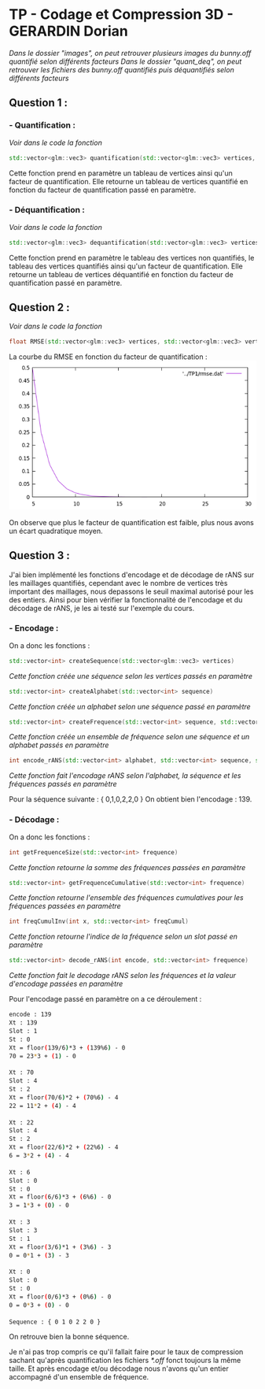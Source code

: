 # TP - Codage et Compression 3D - GERARDIN Dorian

_Dans le dossier "images", on peut retrouver plusieurs images du bunny.off quantifié selon différents facteurs_
_Dans le dossier "quant_deq", on peut retrouver les fichiers des bunny.off quantifiés puis déquantifiés selon différents facteurs_

## Question 1 :

### - Quantification : 
_Voir dans le code la fonction_ 
```c++ 
std::vector<glm::vec3> quantification(std::vector<glm::vec3> vertices, int qp) 
```
Cette fonction prend en paramètre un tableau de vertices ainsi qu'un facteur de quantification.
Elle retourne un tableau de vertices quantifié en fonction du facteur de quantification passé en paramètre.

### - Déquantification : 
_Voir dans le code la fonction_ 
```c++ 
std::vector<glm::vec3> dequantification(std::vector<glm::vec3> verticesWithoutQ, std::vector<glm::vec3> vertices, int qp)
```
Cette fonction prend en paramètre le tableau des vertices non quantifiés, le tableau des vertices quantifiés ainsi qu'un facteur de quantification.
Elle retourne un tableau de vertices déquantifié en fonction du facteur de quantification passé en paramètre.

## Question 2 :

_Voir dans le code la fonction_ 
```c++ 
float RMSE(std::vector<glm::vec3> vertices, std::vector<glm::vec3> verticesQ) 
```
La courbe du RMSE en fonction du facteur de quantification :
![RMSE](rmse.png)

On observe que plus le facteur de quantification est faible, plus nous avons un écart quadratique moyen.

## Question 3 :

J'ai bien implémenté les fonctions d'encodage et de décodage de rANS sur les maillages quantifiés, cependant avec le nombre de vertices très important des maillages, nous depassons le seuil maximal autorisé pour les des entiers.
Ainsi pour bien vérifier la fonctionnalité de l'encodage et du décodage de rANS, je les ai testé sur l'exemple du cours.

### - Encodage :

On a donc les fonctions :

```c++
std::vector<int> createSequence(std::vector<glm::vec3> vertices)
```
_Cette fonction créée une séquence selon les vertices passés en paramètre_

```c++
std::vector<int> createAlphabet(std::vector<int> sequence)
```
_Cette fonction créée un alphabet selon une séquence passé en paramètre_

```c++
std::vector<int> createFrequence(std::vector<int> sequence, std::vector<int> alphabet)
```
_Cette fonction créée un ensemble de fréquence selon une séquence et un alphabet passés en paramètre_

```c++
int encode_rANS(std::vector<int> alphabet, std::vector<int> sequence, std::vector<int> frequence)
```
_Cette fonction fait l'encodage rANS selon l'alphabet, la séquence et les fréquences passés en paramètre_

Pour la séquence suivante : { 0,1,0,2,2,0 }
On obtient bien l'encodage : 139.


### - Décodage :

On a donc les fonctions :

```c++
int getFrequenceSize(std::vector<int> frequence)
```
_Cette fonction retourne la somme des fréquences passées en paramètre_

```c++
std::vector<int> getFrequenceCumulative(std::vector<int> frequence)
```
_Cette fonction retourne l'ensemble des fréquences cumulatives pour les fréquences passées en paramètre_

```c++
int freqCumulInv(int x, std::vector<int> freqCumul)
```
_Cette fonction retourne l'indice de la fréquence selon un slot passé en paramètre_


```c++
std::vector<int> decode_rANS(int encode, std::vector<int> frequence)
```
_Cette fonction fait le decodage rANS selon les fréquences et la valeur d'encodage passées en paramètre_

Pour l'encodage passé en paramètre on a ce déroulement : 

```bash
encode : 139
Xt : 139
Slot : 1
St : 0
Xt = floor(139/6)*3 + (139%6) - 0
70 = 23*3 + (1) - 0

Xt : 70
Slot : 4
St : 2
Xt = floor(70/6)*2 + (70%6) - 4
22 = 11*2 + (4) - 4

Xt : 22
Slot : 4
St : 2
Xt = floor(22/6)*2 + (22%6) - 4
6 = 3*2 + (4) - 4

Xt : 6
Slot : 0
St : 0
Xt = floor(6/6)*3 + (6%6) - 0
3 = 1*3 + (0) - 0

Xt : 3
Slot : 3
St : 1
Xt = floor(3/6)*1 + (3%6) - 3
0 = 0*1 + (3) - 3

Xt : 0
Slot : 0
St : 0
Xt = floor(0/6)*3 + (0%6) - 0
0 = 0*3 + (0) - 0

Sequence : { 0 1 0 2 2 0 }
```

On retrouve bien la bonne séquence.

Je n'ai pas trop compris ce qu'il fallait faire pour le taux de compression sachant qu'après quantification les fichiers _*.off_ fonct toujours la même taille. Et après encodage et/ou décodage nous n'avons qu'un entier accompagné d'un ensemble de fréquence.

